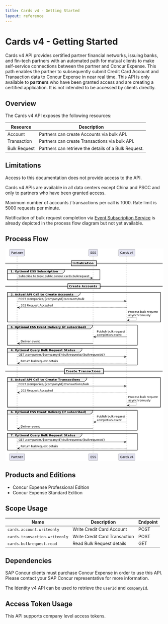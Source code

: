 ```yaml
---
title: Cards v4 - Getting Started
layout: reference
---
```


# Cards v4 - Getting Started

Cards v4 API provides certified partner financial networks, issuing banks, and fin-tech partners with an automated path for mutual clients to make self-service connections between the partner and Concur Expense. This path enables the partner to subsequently submit Credit Card Account and Transaction data to Concur Expense in near real time. This API is only available to **partners** who have been granted access and are creating a certified application. It is not intended to be accessed by clients directly.

## <a name="overview"></a>Overview

The Cards v4 API exposes the following resources:

Resource|Description
---|---
Account|Partners can create Accounts via bulk API.
Transaction|Partners can create Transactions via bulk API. 
Bulk Request|Partners can retrieve the details of a Bulk Request.

## <a name="limitations"></a>Limitations

Access to this documentation does not provide access to the API. 

Cards v4 APIs are available in all data centers except China and PSCC and only to partners who have been granted access.

Maximum number of accounts / transactions per call is 1000. Rate limit is 5000 requests per minute.

Notification of bulk request completion via [Event Subscription Service](/api-reference/ess/v4.event-subscription.html) is already depicted in the process flow diagram but not yet available.

## <a name="process-flow"></a>Process Flow

![CardsV4ProcessFlow](./v4.cards-get-started-process-flow.png)

## <a name="products-editions"></a>Products and Editions

* Concur Expense Professional Edition
* Concur Expense Standard Edition

## <a name="scope-usage"></a>Scope Usage

Name|Description|Endpoint
---|---|---
`cards.account.writeonly`|Write Credit Card Account|POST
`cards.transaction.writeonly`|Write Credit Card Transaction|POST
`cards.bulkrequest.read`|Read Bulk Request details|GET

## <a name="dependencies"></a>Dependencies

SAP Concur clients must purchase Concur Expense in order to use this API. Please contact your SAP Concur representative for more information.

The Identity v4 API can be used to retrieve the `userId` and `companyId`.

## <a name="access-token-usage"></a>Access Token Usage

This API supports company level access tokens.

